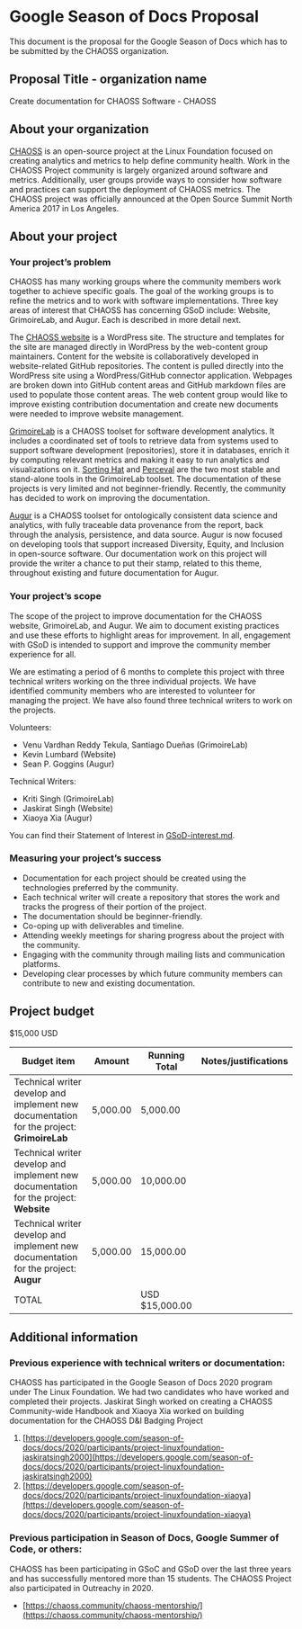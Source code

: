 # Google Season of Docs Proposal

This document is the proposal for the Google Season of Docs which has to be submitted by the CHAOSS organization.

## Proposal Title - organization name

Create documentation for CHAOSS Software - CHAOSS

## About your organization

[CHAOSS](https://chaoss.community/) is an open-source project at the Linux Foundation focused on creating analytics and metrics to help define community health. Work in the CHAOSS Project community is largely organized around software and metrics. Additionally, user groups provide ways to consider how software and practices can support the deployment of CHAOSS metrics. The CHAOSS project was officially announced at the Open Source Summit North America 2017 in Los Angeles.

## About your project

### Your project’s problem

CHAOSS has many working groups where the community members work together to achieve specific goals. The goal of the working groups is to refine the metrics and to work with software implementations. Three key areas of interest that CHAOSS has concerning GSoD include: Website, GrimoireLab, and Augur. Each is described in more detail next.

The [CHAOSS website](https://github.com/chaoss/website/) is a WordPress site. The structure and templates for the site are managed directly in WordPress by the web-content group maintainers. Content for the website is collaboratively developed in website-related GitHub repositories. The content is pulled directly into the WordPress site using a WordPress/GitHub connector application. Webpages are broken down into GitHub content areas and GitHub markdown files are used to populate those content areas. The web content group would like to improve existing contribution documentation and create new documents were needed to improve website management.

[GrimoireLab](https://github.com/chaoss/grimoirelab) is a CHAOSS toolset for software development analytics. It includes a coordinated set of tools to retrieve data from systems used to support software development (repositories), store it in databases, enrich it by computing relevant metrics and making it easy to run analytics and visualizations on it. [Sorting Hat](https://github.com/chaoss/grimoirelab-sortinghat) and [Perceval](https://github.com/chaoss/grimoirelab-perceval) are the two most stable and stand-alone tools in the GrimoireLab toolset. The documentation of these projects is very limited and not beginner-friendly. Recently, the community has decided to work on improving the documentation.

[Augur](https://github.com/augur) is a CHAOSS toolset for ontologically consistent data science and analytics, with fully traceable data provenance from the report, back through the analysis, persistence, and data source. Augur is now focused on developing tools that support increased Diversity, Equity, and Inclusion in open-source software. Our documentation work on this project will provide the writer a chance to put their stamp, related to this theme, throughout existing and future documentation for Augur.

### Your project’s scope

The scope of the project to improve documentation for the CHAOSS website, GrimoireLab, and Augur. We aim to document existing practices and use these efforts to highlight areas for improvement. In all, engagement with GSoD is intended to support and improve the community member experience for all.

We are estimating a period of 6 months to complete this project with three technical writers working on the three individual projects. We have identified community members who are interested to volunteer for managing the project. We have also found three technical writers to work on the projects.

Volunteers:
-   Venu Vardhan Reddy Tekula, Santiago Dueñas (GrimoireLab)
-   Kevin Lumbard (Website)
-   Sean P. Goggins (Augur)

Technical Writers:
-   Kriti Singh (GrimoireLab)
-   Jaskirat Singh (Website)
-   Xiaoya Xia (Augur)

You can find their Statement of Interest in [GSoD-interest.md](https://github.com/chaoss/governance/blob/master/GSoD-interest.md).

### Measuring your project’s success
-   Documentation for each project should be created using the technologies preferred by the community.
-   Each technical writer will create a repository that stores the work and tracks the progress of their portion of the project.
-   The documentation should be beginner-friendly.
-   Co-oping up with deliverables and timeline.
-   Attending weekly meetings for sharing progress about the project with the community.
-   Engaging with the community through mailing lists and communication platforms.
-   Developing clear processes by which future community members can contribute to new and existing documentation.

## Project budget

$15,000 USD

Budget item | Amount | Running Total | Notes/justifications
------------|--------|---------------|---------------------
Technical writer develop and implement new documentation for the project: **GrimoireLab** | 5,000.00 | 5,000.00 | 
Technical writer develop and implement new documentation for the project: **Website** | 5,000.00 | 10,000.00 | 
Technical writer develop and implement new documentation for the project: **Augur** | 5,000.00 | 15,000.00 | 
TOTAL |  | USD $15,000.00 |

## Additional information

### Previous experience with technical writers or documentation:

CHAOSS has participated in the Google Season of Docs 2020 program under The Linux Foundation. We had two candidates who have worked and completed their projects. Jaskirat Singh worked on creating a CHAOSS Community-wide Handbook and Xiaoya Xia worked on building documentation for the CHAOSS D&I Badging Project

1.  [https://developers.google.com/season-of-docs/docs/2020/participants/project-linuxfoundation-jaskiratsingh2000](https://developers.google.com/season-of-docs/docs/2020/participants/project-linuxfoundation-jaskiratsingh2000)
2.  [https://developers.google.com/season-of-docs/docs/2020/participants/project-linuxfoundation-xiaoya](https://developers.google.com/season-of-docs/docs/2020/participants/project-linuxfoundation-xiaoya)

### Previous participation in Season of Docs, Google Summer of Code, or others:

CHAOSS has been participating in GSoC and GSoD over the last three years and has successfully mentored more than 15 students. The CHAOSS Project also participated in Outreachy in 2020.

- [https://chaoss.community/chaoss-mentorship/](https://chaoss.community/chaoss-mentorship/)
